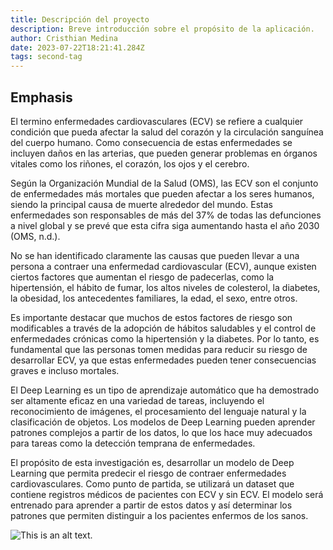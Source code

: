 ```yaml
---
title: Descripción del proyecto
description: Breve introducción sobre el propósito de la aplicación.
author: Cristhian Medina
date: 2023-07-22T18:21:41.284Z
tags: second-tag
---
```

## Emphasis

El termino enfermedades cardiovasculares (ECV) se refiere a cualquier condición que pueda afectar la salud del corazón y la circulación sanguínea del cuerpo humano. Como consecuencia de estas enfermedades se incluyen daños en las arterias, que pueden generar problemas en órganos vitales como los riñones, el corazón, los ojos y el cerebro.


Según la Organización Mundial de la Salud (OMS), las ECV son el conjunto de enfermedades más mortales que pueden afectar a los seres humanos, siendo la principal causa de muerte alrededor del mundo. Estas enfermedades son responsables de más del 37% de todas las defunciones a nivel global y se prevé que esta cifra siga aumentando hasta el año 2030 (OMS, n.d.).


No se han identificado claramente las causas que pueden llevar a una persona a contraer una enfermedad cardiovascular (ECV), aunque existen ciertos factores que aumentan el riesgo de padecerlas, como la hipertensión, el hábito de fumar, los altos niveles de colesterol, la diabetes, la obesidad, los antecedentes familiares, la edad, el sexo, entre otros.


Es importante destacar que muchos de estos factores de riesgo son modificables a través de la adopción de hábitos saludables y el control de enfermedades crónicas como la hipertensión y la diabetes. Por lo tanto, es fundamental que las personas tomen medidas para reducir su riesgo de desarrollar ECV, ya que estas enfermedades pueden tener consecuencias graves e incluso mortales.


El Deep Learning es un tipo de aprendizaje automático que ha demostrado ser altamente eficaz en una variedad de tareas, incluyendo el reconocimiento de imágenes, el procesamiento del lenguaje natural y la clasificación de objetos. Los modelos de Deep Learning pueden aprender patrones complejos a partir de los datos, lo que los hace muy adecuados para tareas como la detección temprana de enfermedades.


El propósito de esta investigación es, desarrollar un modelo de Deep Learning que permita predecir el riesgo de contraer enfermedades cardiovasculares. Como punto de partida, se utilizará un dataset que contiene registros médicos de pacientes con ECV y sin ECV. El modelo será entrenado para aprender a partir de estos datos y así determinar los patrones que permiten distinguir a los pacientes enfermos de los sanos.

![This is an alt text.](/static/img/towfiqu-barbhuiya-qsbfowmopny-unsplash.jpg)